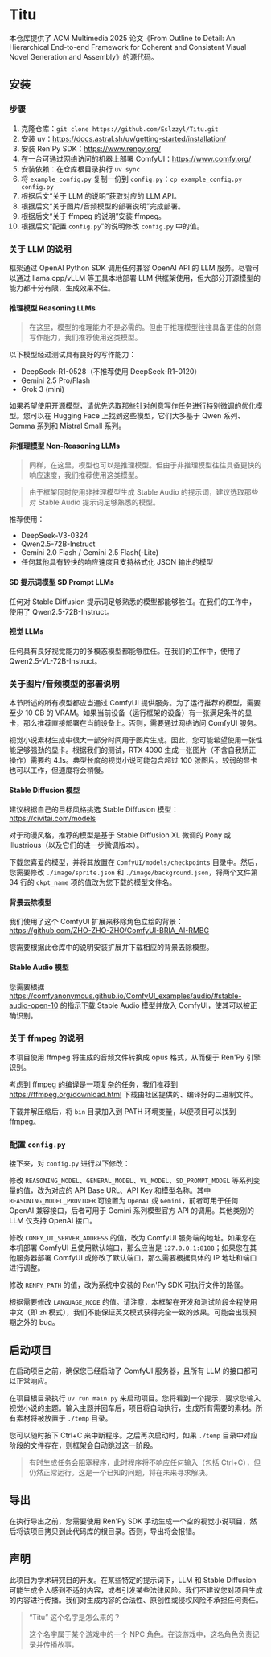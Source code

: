 # Titu

本仓库提供了 ACM Multimedia 2025 论文《From Outline to Detail: An Hierarchical End-to-end Framework for Coherent and Consistent Visual Novel Generation and Assembly》的源代码。

## 安装

### 步骤

1. 克隆仓库：`git clone https://github.com/Eslzzyl/Titu.git`
2. 安装 uv：https://docs.astral.sh/uv/getting-started/installation/
3. 安装 Ren'Py SDK：https://www.renpy.org/
4. 在一台可通过网络访问的机器上部署 ComfyUI：https://www.comfy.org/
5. 安装依赖：在仓库根目录执行 `uv sync`
6. 将 `example_config.py` 复制一份到 `config.py`：`cp example_config.py config.py`
7. 根据后文“关于 LLM 的说明”获取对应的 LLM API。
8. 根据后文“关于图片/音频模型的部署说明”完成部署。
9. 根据后文“关于 ffmpeg 的说明”安装 ffmpeg。
10. 根据后文“配置 `config.py`”的说明修改 `config.py` 中的值。

### 关于 LLM 的说明

框架通过 OpenAI Python SDK 调用任何兼容 OpenAI API 的 LLM 服务。尽管可以通过 llama.cpp/vLLM 等工具本地部署 LLM 供框架使用，但大部分开源模型的能力都十分有限，生成效果不佳。

#### 推理模型 Reasoning LLMs

> 在这里，模型的推理能力不是必需的。但由于推理模型往往具备更佳的创意写作能力，我们推荐使用这类模型。

以下模型经过测试具有良好的写作能力：
- DeepSeek-R1-0528（不推荐使用 DeepSeek-R1-0120）
- Gemini 2.5 Pro/Flash
- Grok 3 (mini)

如果希望使用开源模型，请优先选取那些针对创意写作任务进行特别微调的优化模型。您可以在 Hugging Face 上找到这些模型，它们大多基于 Qwen 系列、Gemma 系列和 Mistral Small 系列。

#### 非推理模型 Non-Reasoning LLMs

> 同样，在这里，模型也可以是推理模型。但由于非推理模型往往具备更快的响应速度，我们推荐使用这类模型。

> 由于框架同时使用非推理模型生成 Stable Audio 的提示词，建议选取那些对 Stable Audio 提示词足够熟悉的模型。

推荐使用：
- DeepSeek-V3-0324
- Qwen2.5-72B-Instruct
- Gemini 2.0 Flash / Gemini 2.5 Flash(-Lite)
- 任何其他具有较快的响应速度且支持格式化 JSON 输出的模型

#### SD 提示词模型 SD Prompt LLMs

任何对 Stable Diffusion 提示词足够熟悉的模型都能够胜任。在我们的工作中，使用了 Qwen2.5-72B-Instruct。

#### 视觉 LLMs

任何具有良好视觉能力的多模态模型都能够胜任。在我们的工作中，使用了 Qwen2.5-VL-72B-Instruct。

### 关于图片/音频模型的部署说明

本节所述的所有模型都应当通过 ComfyUI 提供服务。为了运行推荐的模型，需要至少 10 GB 的 VRAM。如果当前设备（运行框架的设备）有一张满足条件的显卡，那么推荐直接部署在当前设备上。否则，需要通过网络访问 ComfyUI 服务。

视觉小说素材生成中很大一部分时间用于图片生成。因此，您可能希望使用一张性能足够强劲的显卡。根据我们的测试，RTX 4090 生成一张图片（不含自我矫正操作）需要约 4.1s。典型长度的视觉小说可能包含超过 100 张图片。较弱的显卡也可以工作，但速度将会稍慢。

#### Stable Diffusion 模型

建议根据自己的目标风格挑选 Stable Diffusion 模型：https://civitai.com/models

对于动漫风格，推荐的模型是基于 Stable Diffusion XL 微调的 Pony 或 Illustrious（以及它们的进一步微调版本）。

下载您喜爱的模型，并将其放置在 `ComfyUI/models/checkpoints` 目录中。然后，您需要修改 `./image/sprite.json` 和 `./image/background.json`，将两个文件第 34 行的 `ckpt_name` 项的值改为您下载的模型文件名。

#### 背景去除模型

我们使用了这个 ComfyUI 扩展来移除角色立绘的背景：https://github.com/ZHO-ZHO-ZHO/ComfyUI-BRIA_AI-RMBG

您需要根据此仓库中的说明安装扩展并下载相应的背景去除模型。

#### Stable Audio 模型

您需要根据 https://comfyanonymous.github.io/ComfyUI_examples/audio/#stable-audio-open-10 的指示下载 Stable Audio 模型并放入 ComfyUI，使其可以被正确识别。

### 关于 ffmpeg 的说明

本项目使用 ffmpeg 将生成的音频文件转换成 opus 格式，从而便于 Ren'Py 引擎识别。

考虑到 ffmpeg 的编译是一项复杂的任务，我们推荐到 https://ffmpeg.org/download.html 下载由社区提供的、编译好的二进制文件。

下载并解压缩后，将 `bin` 目录加入到 PATH 环境变量，以便项目可以找到 ffmpeg。

### 配置 `config.py`

接下来，对 `config.py` 进行以下修改：

修改 `REASONING_MODEL`、`GENERAL_MODEL`、`VL_MODEL`、`SD_PROMPT_MODEL` 等系列变量的值，改为对应的 API Base URL、API Key 和模型名称。其中 `REASONING_MODEL_PROVIDER` 可设置为 `OpenAI` 或 `Gemini`，前者可用于任何 OpenAI 兼容接口，后者可用于 Gemini 系列模型官方 API 的调用。其他类别的 LLM 仅支持 OpenAI 接口。

修改 `COMFY_UI_SERVER_ADDRESS` 的值，改为 ComfyUI 服务端的地址。如果您在本机部署 ComfyUI 且使用默认端口，那么应当是 `127.0.0.1:8188`；如果您在其他服务器部署 ComfyUI 或修改了默认端口，那么需要根据具体的 IP 地址和端口进行调整。

修改 `RENPY_PATH` 的值，改为系统中安装的 Ren'Py SDK 可执行文件的路径。

根据需要修改 `LANGUAGE_MODE` 的值。请注意，本框架在开发和测试阶段全程使用中文（即 `zh` 模式），我们不能保证英文模式获得完全一致的效果。可能会出现预期之外的 bug。

## 启动项目

在启动项目之前，确保您已经启动了 ComfyUI 服务器，且所有 LLM 的接口都可以正常响应。

在项目根目录执行 `uv run main.py` 来启动项目。您将看到一个提示，要求您输入视觉小说的主题。输入主题并回车后，项目将自动执行，生成所有需要的素材。所有素材将被放置于 `./temp` 目录。

您可以随时按下 Ctrl+C 来中断程序。之后再次启动时，如果 `./temp` 目录中对应阶段的文件存在，则框架会自动跳过这一阶段。

> 有时生成任务会阻塞程序，此时程序将不响应任何输入（包括 Ctrl+C），但仍然正常运行。这是一个已知的问题，将在未来寻求解决。

## 导出

在执行导出之前，您需要使用 Ren'Py SDK 手动生成一个空的视觉小说项目，然后将该项目拷贝到此代码库的根目录。否则，导出将会报错。

## 声明

此项目为学术研究目的开发。在某些特定的提示词下，LLM 和 Stable Diffusion 可能生成令人感到不适的内容，或者引发某些法律风险。我们不建议您对项目生成的内容进行传播。我们对生成内容的合法性、原创性或侵权风险不承担任何责任。

> “Titu” 这个名字是怎么来的？
>
> 这个名字属于某个游戏中的一个 NPC 角色。在该游戏中，这名角色负责记录并传播故事。
